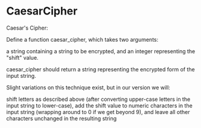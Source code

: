 # CaesarCipher

Caesar's Cipher:
    
Define a function caesar_cipher, which takes two arguments:

a string containing a string to be encrypted, and
an integer representing the "shift" value.

caesar_cipher should return a string representing the encrypted form of the input string.

Slight variations on this technique exist, but in our version we will:

shift letters as described above (after converting upper-case letters 
in the input string to lower-case),
add the shift value to numeric characters in the input string 
(wrapping around to 0 if we get beyond 9), and
leave all other characters unchanged in the resulting string
